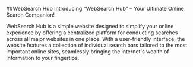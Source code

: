 ##WebSearch Hub
Introducing "WebSearch Hub" – Your Ultimate Online Search Companion!

WebSearch Hub is a simple website designed to simplify your online experience by offering a centralized platform for conducting searches across all major websites in one place. With a user-friendly interface, the website features a collection of individual search bars tailored to the most important online sites, seamlessly bringing the internet's wealth of information to your fingertips.
